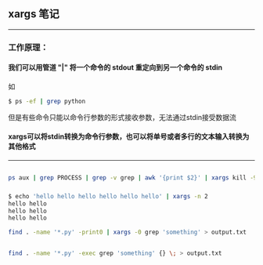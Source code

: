 ## xargs 笔记
***
### 工作原理：
####  我们可以用管道 "|" 将一个命令的 stdout 重定向到另一个命令的 stdin
如
```bash
$ ps -ef | grep python
```
但是有些命令只能以命令行参数的形式接收参数，无法通过stdin接受数据流
####  xargs可以将stdin转换为命令行参数，也可以将单号或者多行的文本输入转换为其他格式

---
```bash

ps aux | grep PROCESS | grep -v grep | awk '{print $2}' | xargs kill -9

```

### 

```bash
$ echo 'hello hello hello hello hello hello' | xargs -n 2
hello hello
hello hello
hello hello

```

```bash
find . -name '*.py' -print0 | xargs -0 grep 'something' > output.txt


find . -name '*.py' -exec grep 'something' {} \; > output.txt
```